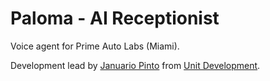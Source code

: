 # Paloma - AI Receptionist

Voice agent for Prime Auto Labs (Miami).

Development lead by [Januario Pinto](https://januariopinto.com) from [Unit Development](https://theunitorganization.com).